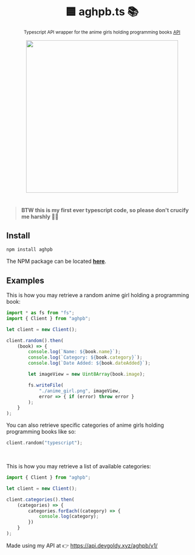 <div align="center">

  # 🟦 aghpb.ts 📚
  <sub>Typescript API wrapper for the anime girls holding programming books [API](https://api.devgoldy.xyz/aghpb/v1/docs)</sub>

</div>

<div align="center">

  <img src="./assets/book_1.png" width="400px">

</div>

<br>

> #### BTW this is my first ever typescript code, so please don't crucify me harshly 🥺🙏

## Install
```typescript
npm install aghpb
```
The NPM package can be located [**here**](https://www.npmjs.com/package/aghpb).

## Examples
This is how you may retrieve a random anime girl holding a programming book:
```typescript
import * as fs from "fs";
import { Client } from "aghpb";

let client = new Client();

client.random().then(
    (book) => {
        console.log(`Name: ${book.name}`);
        console.log(`Category: ${book.category}`);
        console.log(`Date Added: ${book.dateAdded}`);

        let imageView = new Uint8Array(book.image);

        fs.writeFile(
            "./anime_girl.png", imageView, 
            error => { if (error) throw error }
        );
    }
);
```
You can also retrieve specific categories of anime girls holding programming books like so:
```rust
client.random("typescript");
```

<br>

This is how you may retrieve a list of available categories:
```typescript
import { Client } from "aghpb";

let client = new Client();

client.categories().then(
    (categories) => {
        categories.forEach((category) => {
            console.log(category);
        })
    }
);
```

Made using my API at 👉 https://api.devgoldy.xyz/aghpb/v1/